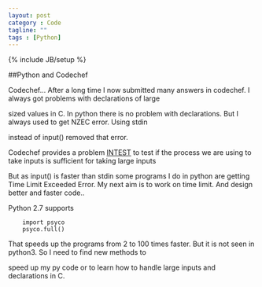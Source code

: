 ```yaml
---
layout: post
category : Code
tagline: ""  
tags : [Python]
---
```


{% include JB/setup %}

##Python and Codechef

Codechef... After a long time I now submitted many answers in codechef. I always got problems with declarations of large 

sized values in C. In python there is no problem with declarations. But I always used to get NZEC error. Using stdin 

instead of input() removed that error.

Codechef provides a problem [INTEST](http://www.codechef.com/problems/INTEST) to test if the process we are using to take 
inputs is sufficient for taking large inputs

But as input() is faster than stdin some programs I do in python are getting Time Limit Exceeded Error. My next aim is to 
work on time limit. And design better and faster code..

Python 2.7 supports

```
    import psyco
    psyco.full()
```

That speeds up the programs from 2 to 100 times faster. But it is not seen in python3. So I need to find new methods to 

speed up my py code or to learn how to handle large inputs and declarations in C. 

